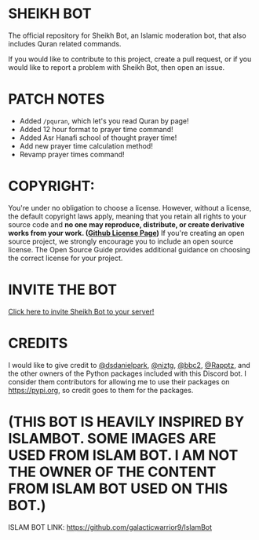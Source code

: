# SHEIKH BOT
The official repository for Sheikh Bot, an Islamic moderation bot, that also includes Quran related commands.

If you would like to contribute to this project, create a pull request, or if you would like to report a problem with Sheikh Bot, then open an issue.

# PATCH NOTES

- Added `/pquran`, which let's you read Quran by page!
- Added 12 hour format to prayer time command!
- Added Asr Hanafi school of thought prayer time!
- Add new prayer time calculation method!
- Revamp prayer times command!

# COPYRIGHT:
You're under no obligation to choose a license. However, without a license, the default copyright laws apply, meaning that you retain all rights to your source code and **no one may reproduce, distribute, or create derivative works from your work. ([Github License Page](https://docs.github.com/en/repositories/managing-your-repositorys-settings-and-features/customizing-your-repository/licensing-a-repository))** If you're creating an open source project, we strongly encourage you to include an open source license. The Open Source Guide provides additional guidance on choosing the correct license for your project.

# INVITE THE BOT
[Click here to invite Sheikh Bot to your server!](https://top.gg/bot/1158481964559503360)

# CREDITS
I would like to give credit to [@dsdanielpark](https://github.com/dsdanielpark), [@niztg](https://github.com/niztg/), [@bbc2](https://github.com/bbc2), [@Rapptz](https://github.com/rapptz), and the other owners of the Python packages included with this Discord bot. I consider them contributors for allowing me to use their packages on https://pypi.org, so credit goes to them for the packages.

# **(THIS BOT IS HEAVILY INSPIRED BY ISLAMBOT. SOME IMAGES ARE USED FROM ISLAM BOT. I AM NOT THE OWNER OF THE CONTENT FROM ISLAM BOT USED ON THIS BOT.)**

ISLAM BOT LINK: https://github.com/galacticwarrior9/IslamBot

